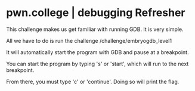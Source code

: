 # pwn.college | debugging Refresher

This challenge makes us get familiar with running GDB. It is very simple.

All we have to do is run the challenge
    /challenge/embryogdb_level1

It will automatically start the program with GDB and pause at a breakpoint.

You can start the program by typing 's' or 'start', which will run to the next breakpoint.

From there, you must type 'c' or 'continue'. Doing so will print the flag.
